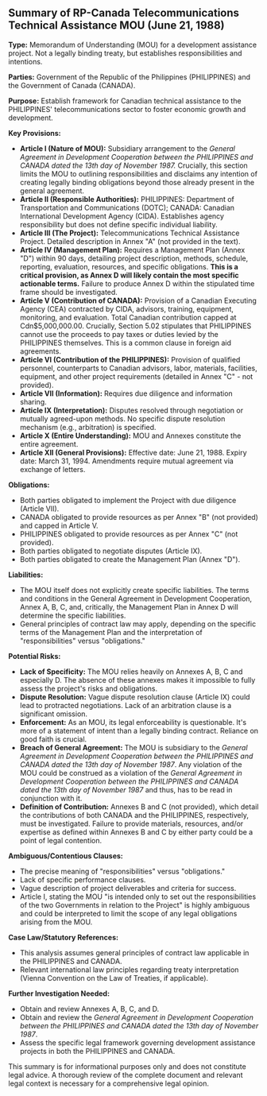 ## Summary of RP-Canada Telecommunications Technical Assistance MOU (June 21, 1988)

**Type:** Memorandum of Understanding (MOU) for a development assistance project.  Not a legally binding treaty, but establishes responsibilities and intentions.

**Parties:** Government of the Republic of the Philippines (PHILIPPINES) and the Government of Canada (CANADA).

**Purpose:** Establish framework for Canadian technical assistance to the PHILIPPINES' telecommunications sector to foster economic growth and development.

**Key Provisions:**

*   **Article I (Nature of MOU):**  Subsidiary arrangement to the *General Agreement in Development Cooperation between the PHILIPPINES and CANADA dated the 13th day of November 1987.*  Crucially, this section limits the MOU to outlining responsibilities and disclaims any intention of creating legally binding obligations beyond those already present in the general agreement.
*   **Article II (Responsible Authorities):** PHILIPPINES: Department of Transportation and Communications (DOTC); CANADA: Canadian International Development Agency (CIDA). Establishes agency responsibility but does not define specific individual liability.
*   **Article III (The Project):** Telecommunications Technical Assistance Project.  Detailed description in Annex "A" (not provided in the text).
*   **Article IV (Management Plan):** Requires a Management Plan (Annex "D") within 90 days, detailing project description, methods, schedule, reporting, evaluation, resources, and specific obligations. **This is a critical provision, as Annex D will likely contain the most specific actionable terms.** Failure to produce Annex D within the stipulated time frame should be investigated.
*   **Article V (Contribution of CANADA):**  Provision of a Canadian Executing Agency (CEA) contracted by CIDA, advisors, training, equipment, monitoring, and evaluation. Total Canadian contribution capped at Cdn$5,000,000.00.  Crucially, Section 5.02 stipulates that PHILIPPINES cannot use the proceeds to pay taxes or duties levied by the PHILIPPINES themselves. This is a common clause in foreign aid agreements.
*   **Article VI (Contribution of the PHILIPPINES):** Provision of qualified personnel, counterparts to Canadian advisors, labor, materials, facilities, equipment, and other project requirements (detailed in Annex "C" - not provided).
*   **Article VII (Information):**  Requires due diligence and information sharing.
*   **Article IX (Interpretation):** Disputes resolved through negotiation or mutually agreed-upon methods. No specific dispute resolution mechanism (e.g., arbitration) is specified.
*   **Article X (Entire Understanding):** MOU and Annexes constitute the entire agreement.
*   **Article XII (General Provisions):** Effective date: June 21, 1988. Expiry date: March 31, 1994.  Amendments require mutual agreement via exchange of letters.

**Obligations:**

*   Both parties obligated to implement the Project with due diligence (Article VII).
*   CANADA obligated to provide resources as per Annex "B" (not provided) and capped in Article V.
*   PHILIPPINES obligated to provide resources as per Annex "C" (not provided).
*   Both parties obligated to negotiate disputes (Article IX).
*   Both parties obligated to create the Management Plan (Annex "D").

**Liabilities:**

*   The MOU itself does not explicitly create specific liabilities. The terms and conditions in the General Agreement in Development Cooperation, Annex A, B, C, and, critically, the Management Plan in Annex D will determine the specific liabilities.
*   General principles of contract law may apply, depending on the specific terms of the Management Plan and the interpretation of "responsibilities" versus "obligations."

**Potential Risks:**

*   **Lack of Specificity:** The MOU relies heavily on Annexes A, B, C and especially D.  The absence of these annexes makes it impossible to fully assess the project's risks and obligations.
*   **Dispute Resolution:**  Vague dispute resolution clause (Article IX) could lead to protracted negotiations. Lack of an arbitration clause is a significant omission.
*   **Enforcement:** As an MOU, its legal enforceability is questionable.  It's more of a statement of intent than a legally binding contract. Reliance on good faith is crucial.
*   **Breach of General Agreement:** The MOU is subsidiary to the *General Agreement in Development Cooperation between the PHILIPPINES and CANADA dated the 13th day of November 1987*. Any violation of the MOU could be construed as a violation of the *General Agreement in Development Cooperation between the PHILIPPINES and CANADA dated the 13th day of November 1987* and thus, has to be read in conjunction with it.
*   **Definition of Contribution:** Annexes B and C (not provided), which detail the contributions of both CANADA and the PHILIPPINES, respectively, must be investigated. Failure to provide materials, resources, and/or expertise as defined within Annexes B and C by either party could be a point of legal contention.

**Ambiguous/Contentious Clauses:**

*   The precise meaning of "responsibilities" versus "obligations."
*   Lack of specific performance clauses.
*   Vague description of project deliverables and criteria for success.
*   Article I, stating the MOU "is intended only to set out the responsibilities of the two Governments in relation to the Project" is highly ambiguous and could be interpreted to limit the scope of any legal obligations arising from the MOU.

**Case Law/Statutory References:**

*   This analysis assumes general principles of contract law applicable in the PHILIPPINES and CANADA.
*   Relevant international law principles regarding treaty interpretation (Vienna Convention on the Law of Treaties, if applicable).

**Further Investigation Needed:**

*   Obtain and review Annexes A, B, C, and D.
*   Obtain and review the *General Agreement in Development Cooperation between the PHILIPPINES and CANADA dated the 13th day of November 1987*.
*   Assess the specific legal framework governing development assistance projects in both the PHILIPPINES and CANADA.

This summary is for informational purposes only and does not constitute legal advice. A thorough review of the complete document and relevant legal context is necessary for a comprehensive legal opinion.
